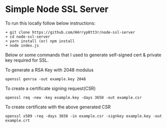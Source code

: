 # Simple Node SSL Server

To run this locally follow below instructions:

    ➜ git clone https://github.com/H4rryp0tt3r/node-ssl-server
    ➜ cd node-ssl-server
    ➜ yarn install (or) npm install
    ➜ node index.js

Below or some commands that I used to generate self-signed cert & private key required for SSL.

To generate a RSA Key with 2048 modulus

    openssl genrsa -out example.key 2048

To create a certificate signing request(CSR)

    openssl req -new -key example.key -days 3650 -out example.csr

To create certificate with the above generated CSR

    openssl x509 -req -days 3650 -in example.csr -signkey example.key -out example.crt
